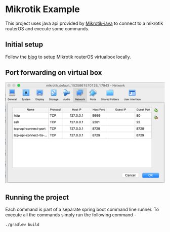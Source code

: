 # Mikrotik Example

This project uses java api provided by [Mikrotik-java](https://github.com/GideonLeGrange/mikrotik-java) to connect to a mikrotik routerOS and execute some 
commands. 

## Initial setup

Follow the [blog](http://myhomelab.blogspot.com/2013/05/installing-mikrotik-routeros-under-VirtualBox.html) to setup Mikrotik routerOS virtualbox locally.

## Port forwarding on virtual box

![Virtualbox port forwarding setting](./src/site/images/VBPortFwdSetting.png)

## Running the project

Each command is part of a separate spring boot command line runner. To execute all the commands simply run the following command - 

```$bash
./gradlew build
```


